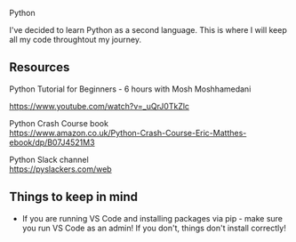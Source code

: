 Python

I've decided to learn Python as a second language. This is where I will keep all my code throughtout my journey.

## Resources
Python Tutorial for Beginners - 6 hours with Mosh Moshhamedani  

https://www.youtube.com/watch?v=_uQrJ0TkZlc

Python Crash Course book  
https://www.amazon.co.uk/Python-Crash-Course-Eric-Matthes-ebook/dp/B07J4521M3  

Python Slack channel  
https://pyslackers.com/web

## Things to keep in mind

+ If you are running VS Code and installing packages via pip - make sure you run VS Code as an admin! If you don't, things don't install correctly!

